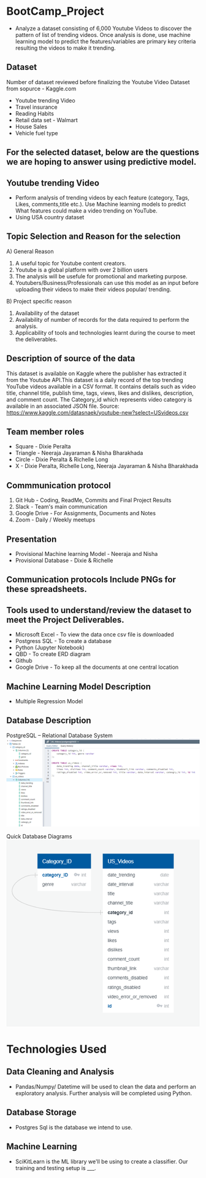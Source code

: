 # BootCamp_Project

- Analyze a dataset consisting of 6,000 Youtube Videos to discover the pattern of list of trending videos. Once analysis is done, use machine learning model to predict the features/variables are primary key criteria resulting the videos to make it trending. 

## Dataset
Number of dataset reviewed before finalizing the Youtube Video Dataset from sopurce - Kaggle.com
- Youtube trending Video 
- Travel insurance 
- Reading Habits
- Retail data set - Walmart
- House Sales 
- Vehicle fuel type

## For the selected dataset, below are the questions we are hoping to answer using predictive model.

## Youtube trending Video
- Perform analysis of trending videos by each feature (category, Tags, Likes, comments,title etc.). Use Machine learning models to predict What features could make a video trending on YouTube. 
- Using USA country dataset

## Topic Selection and Reason for the selection

A) General Reason
1. A useful topic for Youtube content creators. 
2. Youtube is a global platform with over 2 billion users
3. The analysis will be usefule for promotional and marketing purpose.
4. Youtubers/Business/Professionals can use this model as an input before uploading their videos to make their videos popular/ trending.


B) Project specific reason
1. Availability of the dataset
2. Availability of number of records for the data required to perform the analysis.
3. Applicability of tools and technologies learnt during the course to meet the deliverables.

## Description of source of the data
This dataset is available on Kaggle where the publisher has extracted it from the Youtube API.This dataset is a daily record of the top trending YouTube videos available in a CSV format. It contains details such as video title, channel title, publish time, tags, views, likes and dislikes, description, and comment count. The Category_id which represents video category is available in an associated JSON file. Source:  https://www.kaggle.com/datasnaek/youtube-new?select=USvideos.csv

## Team member roles 
- Square - Dixie Peralta
- Triangle - Neeraja Jayaraman & Nisha Bharakhada
- Circle - Dixie Peralta & Richelle Long
- X - Dixie Peralta, Richelle Long, Neeraja Jayaraman & Nisha Bharakhada

## Commmunication protocol
1. Git Hub - Coding, ReadMe, Commits and Final Project Results  
2. Slack - Team's main communication  
3. Google Drive  - For Assignments, Documents and Notes  
4. Zoom - Daily / Weekly meetups

## Presentation
- Provisional Machine learning Model - Neeraja and Nisha
- Provisional Database - Dixie & Richelle

## Communication protocols Include PNGs for these spreadsheets.

## Tools used to understand/review the dataset to meet the Project Deliverables.

- Microsoft Excel - To view the data once csv file is downloaded
- Postgress SQL - To create a database
- Python (Jupyter Notebook)
- QBD - To create ERD diagram
- Github
- Google Drive - To keep all the documents at one central location


## Machine Learning Model Description

- Multiple Regression Model 

## Database Description
PostgreSQL – Relational Database System
![DB_ERD_SQL_posGres.png](/ETL/DB_ERD_SQL_posGres.png)

Quick Database Diagrams
![ETL/ERD.png](/ETL/ERD.png)

# Technologies Used
## Data Cleaning and Analysis
- Pandas/Numpy/ Datetime will be used to clean the data and perform an exploratory analysis. Further analysis will be completed using Python.
## Database Storage
- Postgres Sql is the database we intend to use.
## Machine Learning
- SciKitLearn is the ML library we'll be using to create a classifier. Our training and testing setup is ___. 


